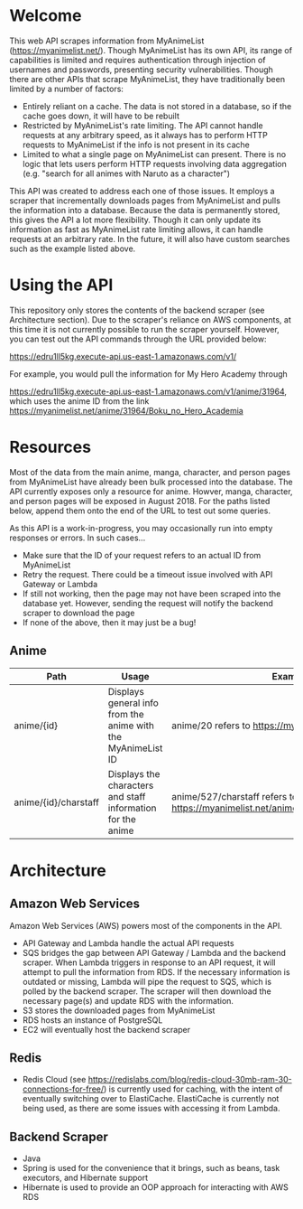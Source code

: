 # Welcome
This web API scrapes information from MyAnimeList (https://myanimelist.net/). Though MyAnimeList has its own API, its range of capabilities is limited and requires authentication through injection of usernames and passwords, presenting security vulnerabilities. Though there are other APIs that scrape MyAnimeList, they have traditionally been limited by a number of factors:

- Entirely reliant on a cache. The data is not stored in a database, so if the cache goes down, it will have to be rebuilt
- Restricted by MyAnimeList's rate limiting. The API cannot handle requests at any arbitrary speed, as it always has to perform HTTP requests to MyAnimeList if the info is not present in its cache
- Limited to what a single page on MyAnimeList can present. There is no logic that lets users perform HTTP requests involving data aggregation (e.g. "search for all animes with Naruto as a character")

This API was created to address each one of those issues. It employs a scraper that incrementally downloads pages from MyAnimeList and pulls the information into a database. Because the data is permanently stored, this gives the API a lot more flexibility. Though it can only update its information as fast as MyAnimeList rate limiting allows, it can handle requests at an arbitrary rate. In the future, it will also have custom searches such as the example listed above.

# Using the API
This repository only stores the contents of the backend scraper (see Architecture section). Due to the scraper's reliance on AWS components, at this time it is not currently possible to run the scraper yourself. However, you can test out the API commands through the URL provided below:

https://edru1ll5kg.execute-api.us-east-1.amazonaws.com/v1/

For example, you would pull the information for My Hero Academy through

https://edru1ll5kg.execute-api.us-east-1.amazonaws.com/v1/anime/31964, which uses the anime ID from the link
https://myanimelist.net/anime/31964/Boku_no_Hero_Academia

# Resources

Most of the data from the main anime, manga, character, and person pages from MyAnimeList have already been bulk processed into the database. The API currently exposes only a resource for anime. Howver, manga, character, and person pages will be exposed in August 2018. For the paths listed below, append them onto the end of the URL to test out some queries.

As this API is a work-in-progress, you may occasionally run into empty responses or errors. In such cases...
- Make sure that the ID of your request refers to an actual ID from MyAnimeList
- Retry the request. There could be a timeout issue involved with API Gateway or Lambda
- If still not working, then the page may not have been scraped into the database yet. However, sending the request will notify the backend scraper to download the page
- If none of the above, then it may just be a bug!

## Anime
| Path | Usage | Example |
| ---- | ----- | ------- |
| anime/{id} | Displays general info from the anime with the MyAnimeList ID | anime/20 refers to https://myanimelist.net/anime/20 |
| anime/{id}/charstaff | Displays the characters and staff information for the anime | anime/527/charstaff refers to https://myanimelist.net/anime/527/Pokemon/characters | 

# Architecture

## Amazon Web Services
Amazon Web Services (AWS) powers most of the components in the API. 
- API Gateway and Lambda handle the actual API requests
- SQS bridges the gap between API Gateway / Lambda and the backend scraper. When Lambda triggers in response to an API request, it will attempt to pull the information from RDS. If the necessary information is outdated or missing, Lambda will pipe the request to SQS, which is polled by the backend scraper. The scraper will then download the necessary page(s) and update RDS with the information.
- S3 stores the downloaded pages from MyAnimeList
- RDS hosts an instance of PostgreSQL
- EC2 will eventually host the backend scraper

## Redis
- Redis Cloud (see https://redislabs.com/blog/redis-cloud-30mb-ram-30-connections-for-free/) is currently used for caching, with the intent of eventually switching over to ElastiCache. ElastiCache is currently not being used, as there are some issues with accessing it from Lambda. 

## Backend Scraper
- Java
- Spring is used for the convenience that it brings, such as beans, task executors, and Hibernate support
- Hibernate is used to provide an OOP approach for interacting with AWS RDS
